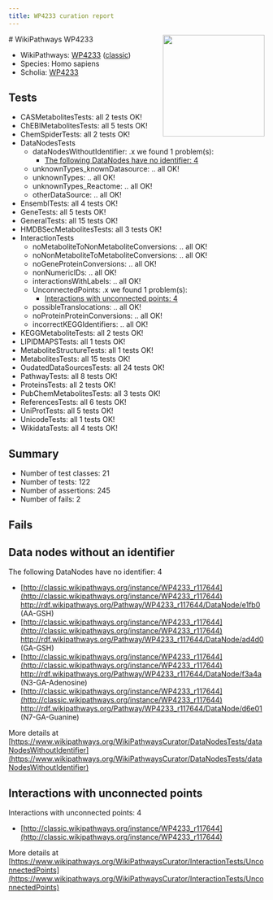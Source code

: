 ```yaml
---
title: WP4233 curation report
---
```


<img style="float: right; width: 200px" src="https://upload.wikimedia.org/wikipedia/commons/thumb/8/83/Wplogo_with_text_500.png/640px-Wplogo_with_text_500.png" />
# WikiPathways WP4233

* WikiPathways: [WP4233](https://wikipathways.org/pathways/WP4233) ([classic](https://classic.wikipathways.org/instance/WP4233))
* Species: Homo sapiens
* Scholia: [WP4233](https://scholia.toolforge.org/wikipathways/WP4233)
## Tests
* CASMetabolitesTests: all 2 tests OK!
* ChEBIMetabolitesTests: all 5 tests OK!
* ChemSpiderTests: all 2 tests OK!
* DataNodesTests
    * dataNodesWithoutIdentifier: .x we found 1 problem(s):
        * [The following DataNodes have no identifier: 4](#d2d32fa3)
    * unknownTypes_knownDatasource: .. all OK!
    * unknownTypes: .. all OK!
    * unknownTypes_Reactome: .. all OK!
    * otherDataSource: .. all OK!
* EnsemblTests: all 4 tests OK!
* GeneTests: all 5 tests OK!
* GeneralTests: all 15 tests OK!
* HMDBSecMetabolitesTests: all 3 tests OK!
* InteractionTests
    * noMetaboliteToNonMetaboliteConversions: .. all OK!
    * noNonMetaboliteToMetaboliteConversions: .. all OK!
    * noGeneProteinConversions: .. all OK!
    * nonNumericIDs: .. all OK!
    * interactionsWithLabels: .. all OK!
    * UnconnectedPoints: .x we found 1 problem(s):
        * [Interactions with unconnected points: 4](#35a61adc)
    * possibleTranslocations: .. all OK!
    * noProteinProteinConversions: .. all OK!
    * incorrectKEGGIdentifiers: .. all OK!
* KEGGMetaboliteTests: all 2 tests OK!
* LIPIDMAPSTests: all 1 tests OK!
* MetaboliteStructureTests: all 1 tests OK!
* MetabolitesTests: all 15 tests OK!
* OudatedDataSourcesTests: all 24 tests OK!
* PathwayTests: all 8 tests OK!
* ProteinsTests: all 2 tests OK!
* PubChemMetabolitesTests: all 3 tests OK!
* ReferencesTests: all 6 tests OK!
* UniProtTests: all 5 tests OK!
* UnicodeTests: all 1 tests OK!
* WikidataTests: all 4 tests OK!


## Summary

* Number of test classes: 21
* Number of tests: 122
* Number of assertions: 245
* Number of fails: 2

## Fails

<a name="d2d32fa3" />

## Data nodes without an identifier

The following DataNodes have no identifier: 4

* [http://classic.wikipathways.org/instance/WP4233_r117644](http://classic.wikipathways.org/instance/WP4233_r117644) http://rdf.wikipathways.org/Pathway/WP4233_r117644/DataNode/e1fb0 (AA-GSH)
* [http://classic.wikipathways.org/instance/WP4233_r117644](http://classic.wikipathways.org/instance/WP4233_r117644) http://rdf.wikipathways.org/Pathway/WP4233_r117644/DataNode/ad4d0 (GA-GSH)
* [http://classic.wikipathways.org/instance/WP4233_r117644](http://classic.wikipathways.org/instance/WP4233_r117644) http://rdf.wikipathways.org/Pathway/WP4233_r117644/DataNode/f3a4a (N3-GA-Adenosine)
* [http://classic.wikipathways.org/instance/WP4233_r117644](http://classic.wikipathways.org/instance/WP4233_r117644) http://rdf.wikipathways.org/Pathway/WP4233_r117644/DataNode/d6e01 (N7-GA-Guanine)


More details at [https://www.wikipathways.org/WikiPathwaysCurator/DataNodesTests/dataNodesWithoutIdentifier](https://www.wikipathways.org/WikiPathwaysCurator/DataNodesTests/dataNodesWithoutIdentifier)

<a name="35a61adc" />

## Interactions with unconnected points

Interactions with unconnected points: 4

* [http://classic.wikipathways.org/instance/WP4233_r117644](http://classic.wikipathways.org/instance/WP4233_r117644)


More details at [https://www.wikipathways.org/WikiPathwaysCurator/InteractionTests/UnconnectedPoints](https://www.wikipathways.org/WikiPathwaysCurator/InteractionTests/UnconnectedPoints)

